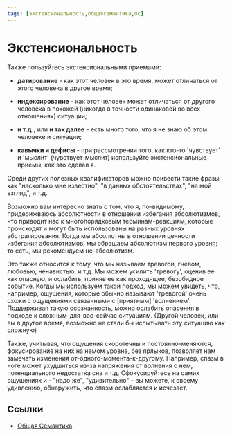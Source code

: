```yaml
---
tags: [экстенсиональность,общаясемантика,ос]
---
```

# Экстенсиональность

Также пользуйтесь экстенсиональными приемами:

- **датирование** - как этот человек в это время, может отличаться от этого человека в другое время;

- **индексирование** - как этот человек может отличаться от другого человека в похожей (никогда в точности одинаковой во всех отношениях) ситуации;

- **и т.д.**, или **и так далее** - есть много того, что я не знаю об этом человеке и ситуации;

- **кавычки и дефисы** - при рассмотрении того, как кто-то 'чувствует' и 'мыслит' (чувствует-мыслит) используйте экстенсиональные приемы, как это сделал я.

Среди других полезных квалификаторов можно привести такие фразы как "насколько мне известно", "в данных обстоятельствах", "на мой взгляд", и т.д.

Возможно вам интересно знать о том, что я, по-видимому, придерижваюсь абсолютности в отношении избегания абсолютизмов, что приводит нас к многопорядковым терминам-реакциям, которые происходят и могут быть использованы на разных уровнях абстрагирования. Когда мы абсолютны в отношении ценности избегания абсолютизмов, мы обращаем абсолютизм первого уровня; то есть, мы рекомендуем не-абсолютизм.

Это также относится к тому, что мы называем тревогой, гневом, любовью, ненавистью, и т.д. Мы можем усилить 'тревогу', оценив ее как опасную, и ослабить, приняв ее как проходящее, безобидное событие. Когды мы используем такой подход, мы можем увидеть, что, например, ощущения, которые обычно называют 'тревогой' очень схожи с ощущениями связанными с [приятным] 'волнением'. Поддерживая такую [осознанность](Осознанность.md), можно ослабить опасения в подходе к сложным-для-вас-сейчас ситуациям. (Другой человек, или вы в другое время, возможно не стали бы испытывать эту ситуацию как сложную)

Также, учитывая, что ощущения скоротечны и постоянно-меняются, фокусирование на них на немом уровне, без ярлыков, позволяет нам замечать изменения от-одного-момента-к-другому. Например, спазм в ноге может ухудшиться из-за напряжения от волнения о нем, потенциального недостатка сна и т.д. Сфокусируйтесь на самих ощущениях и - "надо же", "удивительно" - вы можете, к своему удивлению, обнаружить, что спазм ослабляется и исчезает.

## Ссылки

- [Общая Семантика](Общая%20Семантика.md)
